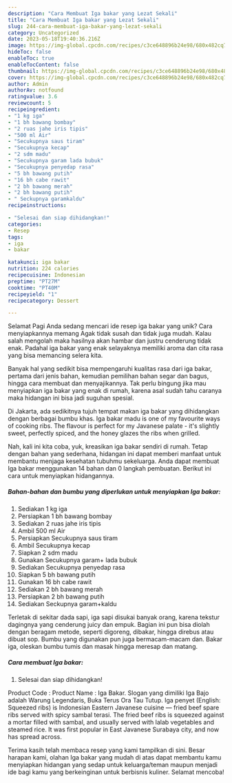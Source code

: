 ```yaml
---
description: "Cara Membuat Iga bakar yang Lezat Sekali"
title: "Cara Membuat Iga bakar yang Lezat Sekali"
slug: 244-cara-membuat-iga-bakar-yang-lezat-sekali
category: Uncategorized
date: 2023-05-18T19:40:36.216Z
image: https://img-global.cpcdn.com/recipes/c3ce648896b24e98/680x482cq70/iga-bakar-foto-resep-utama.jpg
hideToc: false
enableToc: true
enableTocContent: false
thumbnail: https://img-global.cpcdn.com/recipes/c3ce648896b24e98/680x482cq70/iga-bakar-foto-resep-utama.jpg
cover: https://img-global.cpcdn.com/recipes/c3ce648896b24e98/680x482cq70/iga-bakar-foto-resep-utama.jpg
author: Admin
authorAv: notfound
ratingvalue: 3.6
reviewcount: 5
recipeingredient:
- "1 kg iga"
- "1 bh bawang bombay"
- "2 ruas jahe iris tipis"
- "500 ml Air"
- "Secukupnya saus tiram"
- "Secukupnya kecap"
- "2 sdm madu"
- "Secukupnya garam lada bubuk"
- "Secukupnya penyedap rasa"
- "5 bh bawang putih"
- "16 bh cabe rawit"
- "2 bh bawang merah"
- "2 bh bawang putih"
- " Seckupnya garamkaldu"
recipeinstructions:

- "Selesai dan siap dihidangkan!"
categories:
- Resep
tags:
- iga
- bakar

katakunci: iga bakar 
nutrition: 224 calories
recipecuisine: Indonesian
preptime: "PT27M"
cooktime: "PT40M"
recipeyield: "1"
recipecategory: Dessert

---
```



Selamat Pagi Anda sedang mencari ide resep iga bakar yang unik? Cara menyiapkannya memang Agak tidak susah dan tidak juga mudah. Kalau salah mengolah maka hasilnya akan hambar dan justru cenderung tidak enak. Padahal iga bakar yang enak selayaknya memiliki aroma dan cita rasa yang bisa memancing selera kita.


Banyak hal yang sedikit bisa mempengaruhi kualitas rasa dari iga bakar, pertama dari jenis bahan, kemudian pemilihan bahan segar dan bagus, hingga cara membuat dan menyajikannya. Tak perlu bingung jika mau menyiapkan iga bakar yang enak di rumah, karena asal sudah tahu caranya maka hidangan ini bisa jadi suguhan spesial.

Di Jakarta, ada sedikitnya tujuh tempat makan iga bakar yang dihidangkan dengan berbagai bumbu khas. Iga bakar madu is one of my favourite ways of cooking ribs. The flavour is perfect for my Javanese palate - it&#39;s slightly sweet, perfectly spiced, and the honey glazes the ribs when grilled.


Nah, kali ini kita coba, yuk, kreasikan iga bakar sendiri di rumah. Tetap dengan bahan yang sederhana, hidangan ini dapat memberi manfaat untuk membantu menjaga kesehatan tubuhmu sekeluarga. Anda dapat membuat Iga bakar menggunakan 14 bahan dan 0 langkah pembuatan. Berikut ini cara untuk menyiapkan hidangannya.

<!--inarticleads1-->

##### Bahan-bahan dan bumbu yang diperlukan untuk menyiapkan Iga bakar:

1. Sediakan 1 kg iga
1. Persiapkan 1 bh bawang bombay
1. Sediakan 2 ruas jahe iris tipis
1. Ambil 500 ml Air
1. Persiapkan Secukupnya saus tiram
1. Ambil Secukupnya kecap
1. Siapkan 2 sdm madu
1. Gunakan Secukupnya garam+ lada bubuk
1. Sediakan Secukupnya penyedap rasa
1. Siapkan 5 bh bawang putih
1. Gunakan 16 bh cabe rawit
1. Sediakan 2 bh bawang merah
1. Persiapkan 2 bh bawang putih
1. Sediakan  Seckupnya garam+kaldu


Terletak di sekitar dada sapi, iga sapi disukai banyak orang, karena tekstur dagingnya yang cenderung juicy dan empuk. Bagian ini pun bisa diolah dengan beragam metode, seperti digoreng, dibakar, hingga direbus atau dibuat sop. Bumbu yang digunakan pun juga bermacam-macam dan. Bakar iga, oleskan bumbu tumis dan masak hingga meresap dan matang. 

<!--inarticleads2-->

##### Cara membuat Iga bakar:


1. Selesai dan siap dihidangkan!

Product Code : Product Name : Iga Bakar. Slogan yang dimiliki Iga Bajo adalah Warung Legendaris, Buka Terus Ora Tau Tutup. Iga penyet (English: Squeezed ribs) is Indonesian Eastern Javanese cuisine — fried beef spare ribs served with spicy sambal terasi. The fried beef ribs is squeezed against a mortar filled with sambal, and usually served with lalab vegetables and steamed rice. It was first popular in East Javanese Surabaya city, and now has spread across. 

Terima kasih telah membaca resep yang kami tampilkan di sini. Besar harapan kami, olahan Iga bakar yang mudah di atas dapat membantu kamu menyiapkan hidangan yang sedap untuk keluarga/teman maupun menjadi ide bagi kamu yang berkeinginan untuk berbisnis kuliner. Selamat mencoba!
